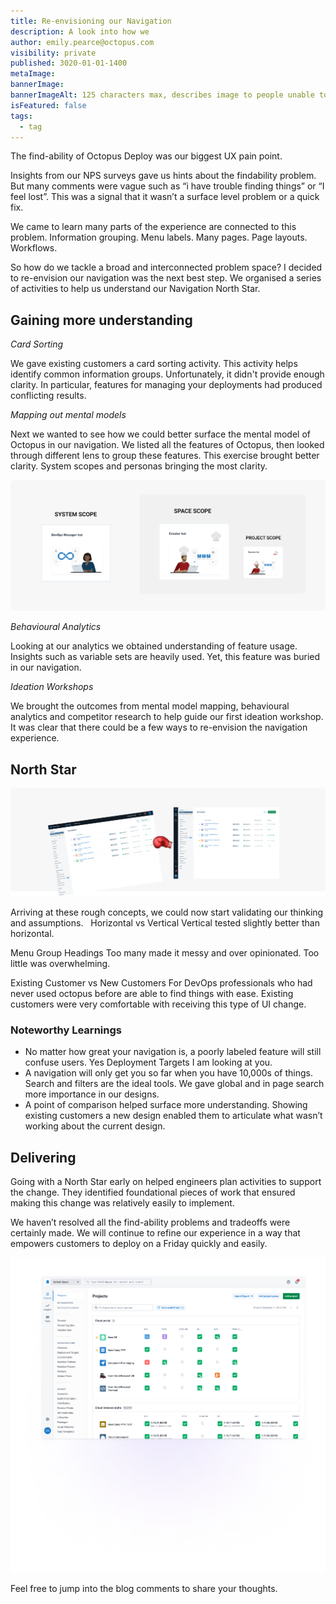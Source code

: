 ```yaml
---
title: Re-envisioning our Navigation
description: A look into how we 
author: emily.pearce@octopus.com
visibility: private
published: 3020-01-01-1400
metaImage: 
bannerImage: 
bannerImageAlt: 125 characters max, describes image to people unable to see it.
isFeatured: false
tags: 
  - tag
---
```


The find-ability of Octopus Deploy was our biggest UX pain point.  

Insights from our NPS surveys gave us hints about the findability problem. But many comments were vague such as “i have trouble finding things” or “I feel lost”. This was a signal that it wasn’t a surface level problem or a quick fix.  

We came to learn many parts of the experience are connected to this problem. Information grouping. Menu labels. Many pages. Page layouts. Workflows.

So how do we tackle a broad and interconnected problem space? I decided to re-envision our navigation was the next best step. We organised a series of activities to help us understand our Navigation North Star.

## Gaining more understanding

_Card Sorting_

We gave existing customers a card sorting activity. This activity helps identify common information groups. Unfortunately, it didn't provide enough clarity. In particular, features for managing your deployments had produced conflicting results.  

_Mapping out mental models_

Next we wanted to see how we could better surface the mental model of Octopus in our navigation. We listed all the features of Octopus, then looked through different lens to group these features. This exercise brought better clarity. System scopes and personas bringing the most clarity.


![Groups of system, space and projects aligns with personas](mental-models.png "width=500")


_Behavioural Analytics_

Looking at our analytics we obtained understanding of feature usage. Insights such as variable sets are heavily used. Yet, this feature was buried in our navigation.

_Ideation Workshops_

We brought the outcomes from mental model mapping, behavioural analytics and competitor research to help guide our first ideation workshop. It was clear that there could be a few ways to re-envision the navigation experience. 

## North Star
![Vertical screen shot winning over horizontal](north-star.png "width=500")


Arriving at these rough concepts, we could now start validating our thinking and assumptions.  
Horizontal vs Vertical
Vertical tested slightly better than horizontal.

Menu Group Headings
Too many made it messy and over opinionated. Too little was overwhelming.  

Existing Customer vs New Customers
For DevOps professionals who had never used octopus before are able to find things with ease. Existing customers were very comfortable with receiving this type of UI change. 

### Noteworthy Learnings
+ No matter how great your navigation is, a poorly labeled feature will still confuse users. Yes Deployment Targets I am looking at you.
+ A navigation will only get you so far when you have 10,000s of things. Search and filters are the ideal tools. We gave global and in page search more importance in our designs.  
+ A point of comparison helped surface more understanding. Showing existing customers a new design enabled them to articulate what wasn’t working about the current design. 

## Delivering
Going with a North Star early on helped engineers plan activities to support the change. They identified foundational pieces of work that ensured making this change was relatively easily to implement.  

We haven’t resolved all the find-ability problems and tradeoffs were certainly made. We will continue to refine our experience in a way that empowers customers to deploy on a Friday quickly and easily. 

![Our New Navigation UI](newUI.png "width=500")

Feel free to jump into the blog comments to share your thoughts. 
